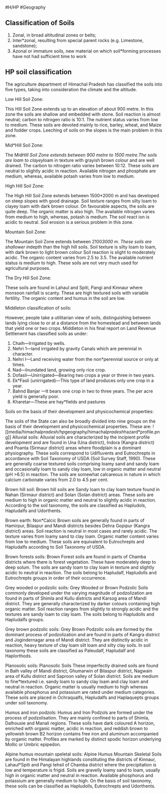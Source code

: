 #H/HP #Geography
## Classification of Soils
1. Zonal, in broad altitudinal zones or belts;
2. Inter*zonal, resulting from special parent rocks (e.g. Limestone, sandstone);
3. Azonal or immature soils, new material on which soil*forming processes have not had sufficient time to work

## HP soil classification
The agriculture department of Himachal Pradesh has classified the soils into five types, taking into consideration the climate and the altitude.

Low Hill Soil Zone:

This Hill Soil Zone extends up to an elevation of about 900 metre. In this zone the soils are shallow and embedded with stone. Soil reaction is almost neutral; carbon to nitrogen ratio is 10:1. The nutrient status varies from low to medium. These soils are devoted mainly to rice, barley, wheat, and Maize and fodder crops. Leeching of soils on the slopes is the main problem in this zone.

Mid*Hill Soil Zone:

The Mid*Hill Soil Zone extends between 900 metre to 1500 metre.The soils are loam to clayey*loam in texture with grayish brown colour and are well drained. The carbon to nitrogen ratio varies between 10:12. These soils are neutral to slightly acidic in reaction. Available nitrogen and phosphate are medium, whereas, available potash varies from low to medium.

High Hill Soil Zone:

The High Hill Soil Zone extends between 1500*2000 m and has developed on steep slopes with good drainage. Soil texture ranges from silty loam to clayey loam with dark brown colour. On favourable aspects, the soils are quite deep. The organic matter is also high. The available nitrogen varies from medium to high, whereas, potash is medium. The soil react ion is acidic to neutral. Soil erosion is a serious problem in this zone.

Mountain Soil Zone:

The Mountain Soil Zone extends between 2100*3000 m. These soils are shallower in*depth than the high hill soils. Soil texture is silty loam to loam, with dark brown to light brown colour Soil reaction is slight to moderately acidic. The organic content varies from 2.5 to 3.5. The available nutrient status is medium to high. These soils are not very much used for agricultural purposes.

The Dry Hill Soil Zone:

These soils are found in Lahaul and Spiti, Pangi and Kinnaur where monsoon rainfall is scanty. These are high textured soils with variable fertility. The organic content and humus in the soil are low.

Middleton classification of soils:

However, people take a utilitarian view of soils, distinguishing between lands lying close to or at a distance from the homestead and between lands that yield one or two crops. Middleton in his final report on Land Revenue Settlenwnt has classified soils as under:

1. Chaih—Irrigated by wells.
2. Nehri 1—land irrigated by gravity Canals which are perennial in character.
3. Nehri I—Land receiving water from the non*perennial source or only at times.
4. Nad—Inundated land, growing only rice crop.
5. Dofasli—Unirrigated—Bearing two crops a year or three in two years.
6. Ek*Fasli (unirrigated)—This type of land produces only one crop in a year.
7. Bahnd Banjar —It bears one crop in two to three years. The per acre yield is generally poor.
8. Kharetar—These are hay*fields and pastures

Soils on the basis of their development and physicochemical properties:

The soils of the State can also be broadly divided into nine groups on the basis of their development and physicochemical properties. These are:
![[media/himachal*pradesh/hp*geography/himachal*pradesh*hazard*profile.png]]
Alluvial soils: Alluvial soils are characterized by the incipient profile development and are found in Una (Una district), Indora (Kangra district) and Poanta (Sirmaur district) areas where floodplain is a dominant physiography. These soils correspond to Udifluvents and Eutrochrepts in accordance with Soil Taxonomy of USDA (Soil Survey Staff, 1990). These are generally coarse textured soils comprising loamy sand and sandy loam and occasionally loam to sandy clay loam, low in organic matter and neutral (pH >6.5) in reaction. The soils are somewhat calcareous in nature in which calcium carbonate varies from 2.0 to 4.5 per cent.

Brown hill soil: Brown hill soils are Sandy loam to clay loam texture found in Nahan (Sirmaur district) and Solan (Solan district) areas. These soils are medium to high in organic matter and neutral to slightly acidic in reaction. According to the soil taxonomy, the soils are classified as Hapludols, Hapludalfs and Udorthents.

Brown earth: Non*Calcic Brown soils are generally found in parts of Hamirpur, Bilaspur and Mandi districts besides Dehra Gopipur (Kangra district) areas. Soil reaction is neutral in most cases and rarely acidic. The texture varies from loamy sand to clay loam. Organic matter content varies from low to medium. These soils are equivalent to Eutrochrepts and Hapludalfs according to Soil Taxonomy of USDA.

Brown forests soils: Brown Forest soils are found in parts of Chamba districts where there is forest vegetation. These have moderately deep to deep solum. The soils are sandy loam to clay loam in texture and slightly acidic to neutral in reaction. The soils belong to Hapludalf, Hapludolls and Eutrochrepts groups in order of their occurrence.

Grey wooded or podzolic soils: Grey Wooded or Brown Podzolic Soils commonly developed under the varying magnitude of podzolization are found in parts of Shimla and Kullu districts and Karsog area of Mandi district. They are generally characterized by darker colours containing high organic matter. Soil reaction ranges from slightly to strongly acidic and the textures are sandy loam to clay loam. The soils belong to Hapludolls and Hapludalfs groups.

Grey brown podzolic soils: Grey Brown Podzolic soils are formed by the dominant process of podzolization and are found in parts of Kangra district and Jogindernagar area of Mandi district. They are distinctly acidic in reaction, heavy texture of clay loam silt loam and silty clay soils. In soil taxonomy these soils are classified as Paleudalf, Hapludalf and Haplorthods.

Planosolic soils: Planosolic Soils These imperfectly drained soils are found in Balh valley of Mandi district, Ghumarwin of Bilaspur district, Nagwain area of Kullu district and Saproon valley of Solan district. Soils are medium to fine*textured i.e. sandy loam to sandy clay loam and clay loam and neutral in reaction. Organic matter is usually medium to high whereas available phosphorus and potassium are rated under medium categories. These soils are placed in Ochraqualfs, Hapludalfs and Haplaquepts groups under soil taxonomy.

Humus and iron podzols: Humus and Iron Podzols are formed under the process of podzolisation. They are mainly confined to parts of Shimla, Dalhousie and Manali regions. These soils have dark coloured A horizon, enriched with organic matter, acidic in reaction, and reddish brown to yellowish brown B2 horizon contains free iron and aluminum accompanied by organic matter. Profiles are marked by distinct spodic horizon underlying Mollic or Umbric epipedon.

Alpine humus mountain speletal soils: Alpine Humus Mountain Skeletal Soils are found in the Himalayan highlands constituting the districts of Kinnaur, Lahaul*Spiti and Pangi tehsil of Chamba district where the precipitation is low and temperature is frigid. Soils are gravelly loamy sand to loam, usually high in organic matter and neutral in reaction. Available phosphorus and potassium are generally medium to high. On the basis of soil taxonomy, these soils can be classified as Hapludolls, Eutrochrepts and Udorthents.